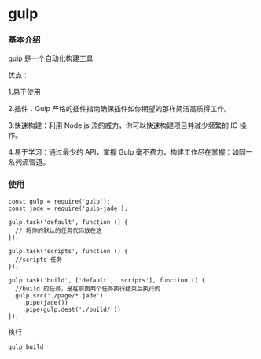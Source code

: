 # gulp

### 基本介绍

gulp 是一个自动化构建工具

优点：

1.易于使用

2.插件：Gulp 严格的插件指南确保插件如你期望的那样简洁高质得工作。

3.快速构建：利用 Node.js 流的威力，你可以快速构建项目并减少频繁的 IO 操作。

4.易于学习：通过最少的 API，掌握 Gulp 毫不费力，构建工作尽在掌握：如同一系列流管道。

### 使用

```
const gulp = require('gulp');
const jade = require('gulp-jade');

gulp.task('default', function () {
  // 将你的默认的任务代码放在这
});

gulp.task('scripts', function () {
  //scripts 任务
});

gulp.task('build', ['default', 'scripts'], function () {
  //build 的任务，是在前面两个任务执行结束后执行的
  gulp.src('./page/*.jade')
    .pipe(jade())
    .pipe(gulp.dest('./build/'))
});
```

执行
```
gulp build
```
